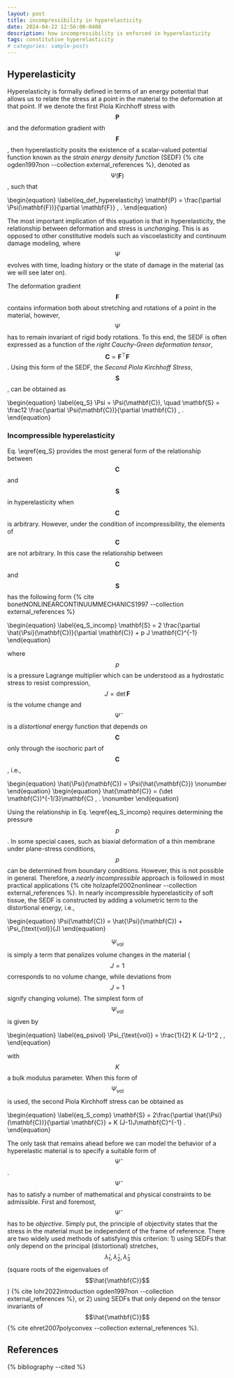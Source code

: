 ```yaml
---
layout: post
title: incompressibility in hyperelasticity
date: 2024-04-22 12:56:00-0400
description: how incompressibility is enforced in hyperelasticity
tags: constitutive hyperelasticity
# categories: sample-posts
---
```

## Hyperelasticity
Hyperelasticity is formally defined in terms of an energy potential that allows us to relate the stress at a point in the material to the deformation at that point. If we denote the first Piola Kirchhoff stress with $$\mathbf{P}$$ and the deformation gradient with $$\mathbf{F}$$, then hyperelasticity posits the existence of a scalar-valued potential function known as the <i>strain energy density function</i> (SEDF) {% cite ogden1997non --collection external_references %}, denoted as $$\Psi(\mathbf{F})$$, such that

\begin{equation}
    \label{eq_def_hyperelasticity}
    \mathbf{P} = \frac{\partial \Psi(\mathbf{F})}{\partial \mathbf{F}} \, .
\end{equation}

The most important implication of this equation is that in hyperelasticity, the relationship between deformation and stress is <i>unchanging</i>. This is as opposed to other constitutive models such as viscoelasticity and continuum damage modeling, where $$\Psi$$ evolves with time, loading history or the state of damage in the material (as we will see later on).

The deformation gradient $$\mathbf{F}$$ contains information both about stretching and rotations of a point in the material, however, $$\Psi$$ has to remain invariant of rigid body rotations. To this end, the SEDF is often expressed as a function of the <i>right Cauchy-Green deformation tensor</i>, $$\mathbf{C} = \mathbf{F}^\top \mathbf{F}$$. Using this form of the SEDF, the <i>Second Piola Kirchhoff Stress</i>, $$\mathbf{S}$$, can be obtained as

\begin{equation}
    \label{eq_S}
    \Psi = \Psi(\mathbf{C}), \quad \mathbf{S} = \frac12 \frac{\partial \Psi(\mathbf{C})}{\partial \mathbf{C}} \, .
\end{equation}


### Incompressible hyperelasticity
Eq. \eqref{eq_S} provides the most general form of the relationship between $$\mathbf{C}$$ and $$\mathbf{S}$$ in hyperelasticity when $$\mathbf{C}$$ is arbitrary. However, under the condition of incompressibility, the elements of $$\mathbf{C}$$ are not arbitrary. In this case the relationship between $$\mathbf{C}$$ and $$\mathbf{S}$$ has the following form {% cite bonetNONLINEARCONTINUUMMECHANICS1997 --collection external_references %}

\begin{equation}
    \label{eq_S_incomp}
    \mathbf{S} = 2 \frac{\partial \hat{\Psi}(\mathbf{C})}{\partial \mathbf{C}} + p J \mathbf{C}^{-1}
\end{equation}

where $$p$$ is a pressure Lagrange multiplier which can be understood as a hydrostatic stress to resist compression, $$J=\det \mathbf{F}$$ is the volume change and $$\hat{\Psi}$$ is a <i>distortional</i> energy function that depends on $$\mathbf{C}$$ only through the isochoric part of $$\mathbf{C}$$, i.e.,

\begin{equation}
    \hat{\Psi}(\mathbf{C}) = \Psi(\hat{\mathbf{C}}) \nonumber
\end{equation}
\begin{equation}
    \hat{\mathbf{C}} = (\det \mathbf{C})^{-1/3}\mathbf{C} \, . \nonumber
\end{equation}

Using the relationship in Eq. \eqref{eq_S_incomp} requires determining the pressure $$p$$. In some special cases, such as biaxial deformation of a thin membrane under plane-stress conditions, $$p$$ can be determined from boundary conditions. However, this is not possible in general. Therefore, a <i>nearly incompressible</i> approach is followed in most practical applications {% cite holzapfel2002nonlinear --collection external_references %}. In nearly incompressible hyperelasticity of soft tissue, the SEDF is constructed by adding a volumetric term to the distortional energy, i.e.,

\begin{equation}
    \Psi(\mathbf{C}) = \hat{\Psi}(\mathbf{C}) + \Psi_{\text{vol}}(J)
\end{equation}

$$\Psi_{\text{vol}}$$ is simply a term that penalizes volume changes in the material ($$J=1$$ corresponds to no volume change, while deviations from $$J=1$$ signify changing volume). The simplest form of $$\Psi_{\text{vol}}$$ is given by

\begin{equation}
    \label{eq_psivol}
    \Psi_{\text{vol}} = \frac{1}{2} K (J-1)^2 \, ,
\end{equation}

with $$K$$ a bulk modulus parameter. When this form of $$\Psi_{\text{vol}}$$ is used, the second Piola Kirchhoff stress can be obtained as

\begin{equation}
    \label{eq_S_comp}
    \mathbf{S} = 2\frac{\partial \hat{\Psi}(\mathbf{C})}{\partial \mathbf{C}} + K (J-1)J\mathbf{C}^{-1} .
\end{equation}

The only task that remains ahead before we can model the behavior of a hyperelastic material is to specify a suitable form of $$\hat{\Psi}$$. $$\hat{\Psi}$$ has to satisfy a number of mathematical and physical constraints to be admissible. First and foremost, $$\hat{\Psi}$$ has to be <i>objective</i>. Simply put, the principle of objectivity states that the stress in the material must be independent of the frame of reference. There are two widely used methods of satisfying this criterion: 1) using SEDFs that only depend on the principal (distortional) stretches, $$\hat{\lambda}_1, \hat{\lambda}_2, \hat{\lambda}_3$$ (square roots of the eigenvalues of $$\hat{\mathbf{C}}$$) {% cite lohr2022introduction ogden1997non --collection external_references %}, or 2) using SEDFs that only depend on the tensor invariants of $$\hat{\mathbf{C}}$$ {% cite ehret2007polyconvex --collection external_references %}. 


## References
{% bibliography --cited %}